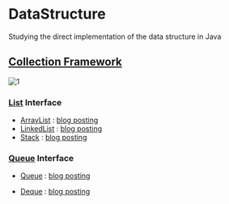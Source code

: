 # DataStructure

Studying the direct implementation of the data structure in Java


## [Collection Framework](https://github.com/jinyoungchoi95/DataStructure/blob/master/src/DataStructure/Collection.java)

![1](https://user-images.githubusercontent.com/69106910/115505534-90146200-a2b4-11eb-946c-5fd6aac74a57.png)


### [List](https://github.com/jinyoungchoi95/DataStructure/blob/master/src/DataStructure/List/List.java) Interface

- [ArrayList](https://github.com/jinyoungchoi95/DataStructure/blob/master/src/DataStructure/List/ArrayList.java) : [blog posting](https://jinyoungchoi95.tistory.com/9)
- [LinkedList](https://github.com/jinyoungchoi95/DataStructure/blob/master/src/DataStructure/List/LinkedList.java) : [blog posting](https://jinyoungchoi95.tistory.com/10)
- [Stack](https://github.com/jinyoungchoi95/DataStructure/blob/master/src/DataStructure/List/Stack.java) : [blog posting](https://jinyoungchoi95.tistory.com/24)

### [Queue](https://github.com/jinyoungchoi95/DataStructure/blob/master/src/DataStructure/Queue/Queue.java) Interface

- [Queue](https://github.com/jinyoungchoi95/DataStructure/blob/master/src/DataStructure/Queue/Queue.java) : [blog posting](https://jinyoungchoi95.tistory.com/27)

- [Deque](https://github.com/jinyoungchoi95/DataStructure/blob/master/src/DataStructure/Queue/Deque.java) : [blog posting](https://jinyoungchoi95.tistory.com/28)

